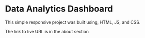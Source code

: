 # Data Analytics Dashboard

This simple responsive project was built using, HTML, JS, and CSS.

The link to live URL is in the about section